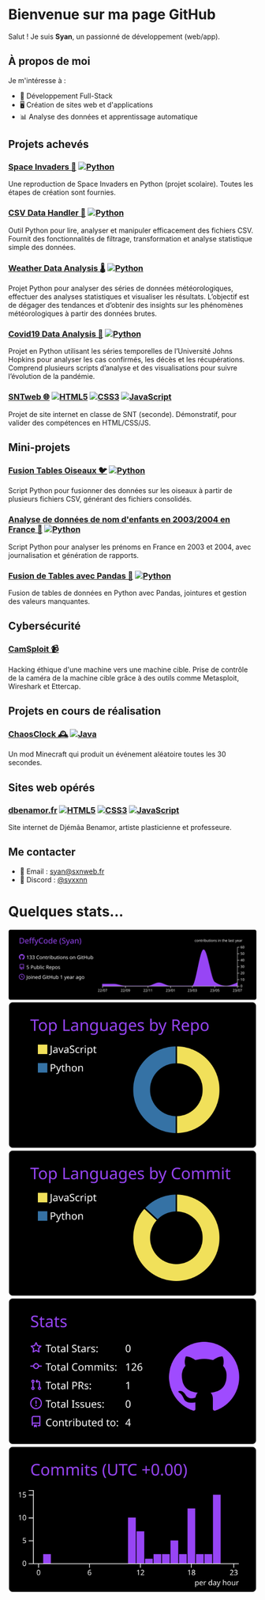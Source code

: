 # Bienvenue sur ma page GitHub

Salut ! Je suis **Syan**, un passionné de développement (web/app).

## À propos de moi

Je m'intéresse à :
- 🔧 Développement Full-Stack
- 🖥️ Création de sites web et d'applications
- 📊 Analyse des données et apprentissage automatique

## Projets achevés

### [Space Invaders 👾](https://github.com/SyanCode/SpaceInvaders) [![Python](https://img.shields.io/badge/Python-3776AB?style=for-the-badge&logo=python&logoColor=white)](https://www.python.org)
Une reproduction de Space Invaders en Python (projet scolaire). Toutes les étapes de création sont fournies.

### [CSV Data Handler 📒](https://github.com/SyanCode/CSV-Data-Handler) [![Python](https://img.shields.io/badge/Python-3776AB?style=for-the-badge&logo=python&logoColor=white)](https://www.python.org)
Outil Python pour lire, analyser et manipuler efficacement des fichiers CSV. Fournit des fonctionnalités de filtrage, transformation et analyse statistique simple des données.

### [Weather Data Analysis 🌡️](https://github.com/SyanCode/Weather-Data-Analysis) [![Python](https://img.shields.io/badge/Python-3776AB?style=for-the-badge&logo=python&logoColor=white)](https://www.python.org)
Projet Python pour analyser des séries de données météorologiques, effectuer des analyses statistiques et visualiser les résultats. L’objectif est de dégager des tendances et d’obtenir des insights sur les phénomènes météorologiques à partir des données brutes.

### [Covid19 Data Analysis 🦠](https://github.com/SyanCode/Covid19-Data-Analysis) [![Python](https://img.shields.io/badge/Python-3776AB?style=for-the-badge&logo=python&logoColor=white)](https://www.python.org)
Projet en Python utilisant les séries temporelles de l’Université Johns Hopkins pour analyser les cas confirmés, les décès et les récupérations. Comprend plusieurs scripts d’analyse et des visualisations pour suivre l’évolution de la pandémie.

### [SNTweb 🌐](https://github.com/SyanCode/SNTweb) [![HTML5](https://img.shields.io/badge/HTML5-E34F26?style=for-the-badge&logo=html5&logoColor=white)](https://developer.mozilla.org/en-US/docs/Web/HTML) [![CSS3](https://img.shields.io/badge/CSS3-1572B6?style=for-the-badge&logo=css3&logoColor=white)](https://developer.mozilla.org/en-US/docs/Web/CSS) [![JavaScript](https://img.shields.io/badge/JavaScript-F7DF1E?style=for-the-badge&logo=javascript&logoColor=black)](https://developer.mozilla.org/en-US/docs/Web/JavaScript)
Projet de site internet en classe de SNT (seconde). Démonstratif, pour valider des compétences en HTML/CSS/JS.

## Mini-projets

### [Fusion Tables Oiseaux 🐦](https://github.com/SyanCode/Fusion-Tables-Oiseaux) [![Python](https://img.shields.io/badge/Python-3776AB?style=for-the-badge&logo=python&logoColor=white)](https://www.python.org)
Script Python pour fusionner des données sur les oiseaux à partir de plusieurs fichiers CSV, générant des fichiers consolidés.

### [Analyse de données de nom d'enfants en 2003/2004 en France 👶](https://github.com/SyanCode/Baby-Names-Data-Analysis) [![Python](https://img.shields.io/badge/Python-3776AB?style=for-the-badge&logo=python&logoColor=white)](https://www.python.org)
Script Python pour analyser les prénoms en France en 2003 et 2004, avec journalisation et génération de rapports.

### [Fusion de Tables avec Pandas 🐼](https://github.com/SyanCode/Fusion-Tables-Pandas) [![Python](https://img.shields.io/badge/Python-3776AB?style=for-the-badge&logo=python&logoColor=white)](https://www.python.org)
Fusion de tables de données en Python avec Pandas, jointures et gestion des valeurs manquantes.

## Cybersécurité

### [CamSploit 📹](https://github.com/SyanCode/camsploit)
Hacking éthique d'une machine vers une machine cible. Prise de contrôle de la caméra de la machine cible grâce à des outils comme Metasploit, Wireshark et Ettercap.

## Projets en cours de réalisation

### [ChaosClock 🕰️](https://github.com/AetheriumMods/ChaosClock) [![Java](https://img.shields.io/badge/Java-ED8B00?style=for-the-badge&logo=java&logoColor=white)](https://www.java.com)
Un mod Minecraft qui produit un événement aléatoire toutes les 30 secondes.

## Sites web opérés

### [dbenamor.fr](https://dbenamor.fr/) [![HTML5](https://img.shields.io/badge/HTML5-E34F26?style=for-the-badge&logo=html5&logoColor=white)](https://developer.mozilla.org/en-US/docs/Web/HTML) [![CSS3](https://img.shields.io/badge/CSS3-1572B6?style=for-the-badge&logo=css3&logoColor=white)](https://developer.mozilla.org/en-US/docs/Web/CSS) [![JavaScript](https://img.shields.io/badge/JavaScript-F7DF1E?style=for-the-badge&logo=javascript&logoColor=black)](https://developer.mozilla.org/en-US/docs/Web/JavaScript)
Site internet de Djémâa Benamor, artiste plasticienne et professeure.

## Me contacter

- 📧 Email : [syan@sxnweb.fr](mailto:syan@sxnweb.fr)
- 👾 Discord : [@syxxnn](https://discordapp.com/users/328228086556393472)

# Quelques stats...


[![](https://raw.githubusercontent.com/DeffyCode/DeffyCode/master/profile-summary-card-output/midnight_purple/0-profile-details.svg)](https://github.com/vn7n24fzkq/github-profile-summary-cards)
[![](https://raw.githubusercontent.com/DeffyCode/DeffyCode/master/profile-summary-card-output/midnight_purple/1-repos-per-language.svg)](https://github.com/vn7n24fzkq/github-profile-summary-cards) [![](https://raw.githubusercontent.com/DeffyCode/DeffyCode/master/profile-summary-card-output/midnight_purple/2-most-commit-language.svg)](https://github.com/vn7n24fzkq/github-profile-summary-cards)
[![](https://raw.githubusercontent.com/DeffyCode/DeffyCode/master/profile-summary-card-output/midnight_purple/3-stats.svg)](https://github.com/vn7n24fzkq/github-profile-summary-cards) [![](https://raw.githubusercontent.com/DeffyCode/DeffyCode/master/profile-summary-card-output/midnight_purple/4-productive-time.svg)](https://github.com/vn7n24fzkq/github-profile-summary-cards)
